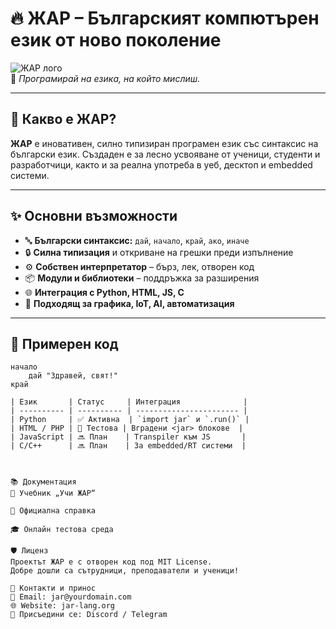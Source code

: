 # 🔥 ЖАР – Българският компютърен език от ново поколение

![ЖАР лого](https://yourdomain.com/logo.png)  
🎯 *Програмирай на езика, на който мислиш.*

---

## 🧠 Какво е ЖАР?

**ЖАР** е иновативен, силно типизиран програмен език със синтаксис на български език. Създаден е за лесно усвояване от ученици, студенти и разработчици, както и за реална употреба в уеб, десктоп и embedded системи.

---

## ✨ Основни възможности

- 🔤 **Български синтаксис:** `дай`, `начало`, `край`, `ако`, `иначе`
- 🔒 **Силна типизация** и откриване на грешки преди изпълнение
- ⚙️ **Собствен интерпретатор** – бърз, лек, отворен код
- 📦 **Модули и библиотеки** – поддръжка за разширения
- 🌐 **Интеграция с Python, HTML, JS, C**
- 🎨 **Подходящ за графика, IoT, AI, автоматизация**

---

## 🚀 Примерен код

```жар
начало
    дай "Здравей, свят!"
край

| Език       | Статус     | Интеграция              |
| ---------- | ---------- | ----------------------- |
| Python     | ✅ Активна  | `import jar` и `.run()` |
| HTML / PHP | 🧪 Тестова | Вградени <jar> блокове  |
| JavaScript | 🔜 План    | Transpiler към JS       |
| C/C++      | 🔜 План    | За embedded/RT системи  |



📚 Документация
📘 Учебник „Учи ЖАР“

📄 Официална справка

🎓 Онлайн тестова среда

🛡 Лиценз
Проектът ЖАР е с отворен код под MIT License.
Добре дошли са сътрудници, преподаватели и ученици!

🤝 Контакти и принос
📧 Email: jar@yourdomain.com
🌐 Website: jar-lang.org
👥 Присъедини се: Discord / Telegram

